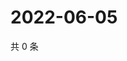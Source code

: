 # 2022-06-05

共 0 条

<!-- BEGIN WEIBO -->
<!-- 最后更新时间 Sun Jun 05 2022 08:32:13 GMT+0800 (China Standard Time) -->

<!-- END WEIBO -->

